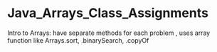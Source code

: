 # Java_Arrays_Class_Assignments
Intro to Arrays: have separate methods for each problem , uses array function like Arrays.sort, .binarySearch, .copyOf
